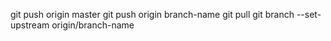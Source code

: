 git push origin master
git push origin branch-name
git pull
git branch --set-upstream origin/branch-name
